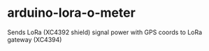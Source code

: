 # arduino-lora-o-meter
Sends LoRa (XC4392 shield) signal power with GPS coords to LoRa gateway (XC4394) 
